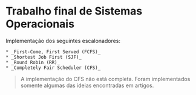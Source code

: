 # Trabalho final de Sistemas Operacionais

Implementação dos seguintes escalonadores:

    * _First-Come, First Served (FCFS)_
    * _Shortest Job First (SJF)_
    * _Round Robin (RR)_
    * _Completely Fair Scheduler (CFS)_

> A implementação do CFS não está completa. Foram implementados somente algumas das ideias encontradas em artigos.
